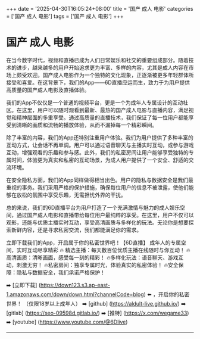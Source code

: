 +++
date = '2025-04-30T16:05:24+08:00'
title = '国产 成人 电影'
categories = ['国产 成人 电影']
tags = ['国产 成人 电影']
+++

# 国产 成人 电影

在当今数字时代，视频和直播已成为人们日常娱乐和社交的重要组成部分。随着技术的进步，越来越多的用户开始追求更为丰富、多样的内容，尤其是成人内容在市场上颇受欢迎。国产成人电影作为一个独特的文化现象，正逐渐被更多年轻群体所接受和喜爱。在这背景下，我们的App——6D直播应运而生，致力于为用户提供高质量的国产成人电影及直播体验。

我们的App不仅仅是一个普通的视频平台，更是一个为成年人专属设计的互动社区。在这里，用户可以随时观看到最新、最热的国产成人电影与直播内容，满足视觉和精神层面的多重享受。通过高质量的直播技术，我们保证了每一位用户都能享受到清晰的画质和流畅的播放体验，从而不漏掉每一个精彩瞬间。

除了丰富的内容，我们的App还特别注重用户体验。我们为用户提供了多种丰富的互动方式，让会话不再单调。用户可以通过语音聊天与主播实时互动，或参与游戏互动，增强观看的乐趣和参与感。此外，我们的私密房间让用户能够享受独特的专属时间，体验更为真实和私密的互动场景，为成人用户提供了一个安全、舒适的交流环境。

在安全隐私方面，我们的App同样做得相当出色。用户的隐私与数据安全是我们最重视的事务。我们采用严格的保护措施，确保每位用户的信息不被泄露，使他们能够在放松的氛围中享受乐趣，无需担忧外界的干扰。

总的来说，我们的6D直播平台为用户打造了一个充满激情与魅力的成人娱乐空间，通过国产成人电影和直播带给每位用户最纯粹的享受。在这里，用户不仅可以观影，还能与优质主播实时互动，享受高清画质与多样化的玩法。无论你是想要探索新鲜内容，还是寻求私密交流，我们都能满足你的需求。

立即下载我们的App，开启属于你的私密世界吧！【6D直播】
成年人的专属空间，实时互动尽享精彩
🔥 精选主播：每天数百位优质主播在线随时与你互动！
🔥 高清画质：清晰画面，感受每一刻的精彩！
🔥多样化玩法：语音聊天、游戏互动，刺激无穷！
🔥私密房间：独享专属时光，体验真实的私密体验！
🔥安全保障：隐私与数据安全，我们承诺严格保护！

➡️ [立即下载] (https://down123.s3.ap-east-1.amazonaws.com/down/down.html?channelCode=blog) ⬅️ ，开启你的私密世界！
（仅限18岁以上成年人）
➡️ [github] (https://aldult-live.github.io/)
➡️ [gitlab] (https://seo-09598d.gitlab.io/)
➡️ [推特] (https://x.com/wegame33)
➡️ [youtube] (https://www.youtube.com/@6Dlive)

---
